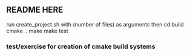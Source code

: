 ## README HERE
run create_project.sh with (number of files) as arguments
then 
cd build
cmake ..
make
make test

### test/exercise for creation of cmake build systems

